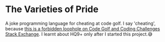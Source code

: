 # The Varieties of Pride
A joke programming language for cheating at code golf. I say 'cheating',
because [this is a forbidden loophole on Code Golf and Coding Challenges Stack
Exchange](https://codegolf.meta.stackexchange.com/a/1071). I learnt about HQ9+
only after I started this project.:sweat_smile:

